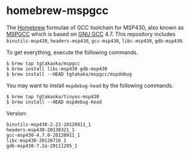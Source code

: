 homebrew-mspgcc
===============

The [Homebrew][] formulae of GCC toolchain for MSP430, also known as
[MSPGCC][] which is based on [GNU GCC][] 4.7. This repository includes
`binutils-msp430`, `headers-msp430`, `gcc-msp430`, `libc-msp430`,
`gdb-msp430`.

To get everything, execute the following commands.

    $ brew tap tgtakaoka/mspgcc
    $ brew install libc-msp430 gdb-msp430
    $ brew install --HEAD tgtakaka/mspgcc/mspdebug

You may want to install `mspdebug-head` by the following commands.

    $ brew tap tgtakaoka/tinyos-msp430
    $ brew install --HEAD mspdebug-head

Version:

    binutils-msp430-2.22-20120911_1
    headers-msp430-20130321_1
    gcc-msp430-4.7.0-20120911_1
    libc-msp430-20120716_1
    gdb-msp430-7.2a-20111205_1

[Homebrew]: https://brew.sh/
[MSPGCC]: https://sourceforge.net/projects/mspgcc/
[GNU GCC]: https://gcc.gnu.org/

